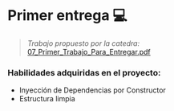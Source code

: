 # Primer entrega 💻
> *Trabajo propuesto por la catedra:* [07_Primer_Trabajo_Para_Entregar.pdf](https://github.com/user-attachments/files/20489223/07_Primer_Trabajo_Para_Entregar.pdf)
### Habilidades adquiridas en el proyecto:
- Inyección de Dependencias por Constructor
- Estructura limpia
